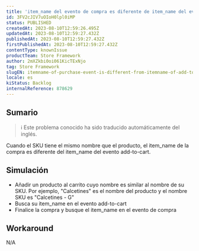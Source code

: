 ```yaml
---
title: 'item_name del evento de compra es diferente de item_name del evento de añadir al carrito en Google Analytics'
id: 3FV2cJIV7uOIoH0lpl0iMP
status: PUBLISHED
createdAt: 2023-08-10T12:59:26.495Z
updatedAt: 2023-08-10T12:59:27.432Z
publishedAt: 2023-08-10T12:59:27.432Z
firstPublishedAt: 2023-08-10T12:59:27.432Z
contentType: knownIssue
productTeam: Store Framework
author: 2mXZkbi0oi061KicTExNjo
tag: Store Framework
slugEN: itemname-of-purchase-event-is-different-from-itemname-of-add-to-cart-event-in-google-analytics
locale: es
kiStatus: Backlog
internalReference: 878629
---
```


## Sumario

>ℹ️ Este problema conocido ha sido traducido automáticamente del inglés.


Cuando el SKU tiene el mismo nombre que el producto, el item_name de la compra es diferente del item_name del evento add-to-cart.


##

## Simulación



- Añadir un producto al carrito cuyo nombre es similar al nombre de su SKU. Por ejemplo, "Calcetines" es el nombre del producto y el nombre SKU es "Calcetines - G"
- Busca su item_name en el evento add-to-cart
- Finalice la compra y busque el item_name en el evento de compra



## Workaround


N/A





